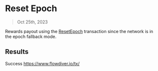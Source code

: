 # Reset Epoch

> Oct 25th, 2023

Rewards payout using the [ResetEpoch](../../../../templates/reset_epoch_with_end_staking_auction.cdc)
 transaction since the network is in the epoch fallback mode.

## Results

Success
https://www.flowdiver.io/tx/